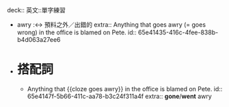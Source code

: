 deck:: 英文::單字練習

- awry :<-> 預料之外／出錯的
  extra:: Anything that goes awry (= goes wrong) in the office is blamed on Pete.
  id:: 65e41435-416c-4fee-838b-b4d063a27ee6
- # 搭配詞
	- Anything that {{cloze goes awry}} in the office is blamed on Pete.
	  id:: 65e4147f-5b66-411c-aa78-b3c24f311a4f
	  extra:: **gone**/**went** awry